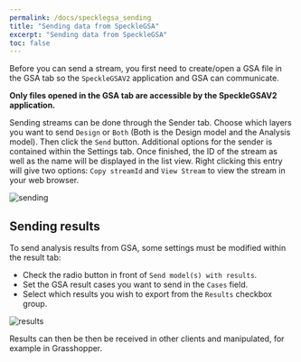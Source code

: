 ```yaml
---
permalink: /docs/specklegsa_sending
title: "Sending data from SpeckleGSA"
excerpt: "Sending data from SpeckleGSA"
toc: false
---
```

Before you can send a stream, you first need to create/open a GSA file in the GSA tab so the `SpeckleGSAV2` application and GSA can communicate.

**Only files opened in the GSA tab are accessible by the SpeckleGSAV2 application.**

Sending streams can be done through the Sender tab. Choose which layers you want to send `Design` or `Both` (Both is the Design model and the Analysis model). Then click the `Send` button. Additional options for the sender is contained within the Settings tab. Once finished, the ID of the stream as well as the name will be displayed in the list view. Right clicking this entry will give two options: `Copy streamId` and `View Stream` to view the stream in your web browser.

![sending]({{site.baseurl}}/assets/images/quick_start/sending.gif)

## Sending results

To send analysis results from GSA, some settings must be modified within the result tab:
- Check the radio button in front of `Send model(s) with results`.
- Set the GSA result cases you want to send in the `Cases` field.
- Select which results you wish to export from the `Results` checkbox group.

![results]({{site.baseurl}}/assets/images/quick_start/results.gif)

Results can then be then be received in other clients and manipulated, for example in Grasshopper.